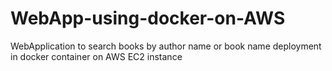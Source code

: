 # WebApp-using-docker-on-AWS
WebApplication to search books by author name or book name deployment in docker container on AWS EC2 instance
